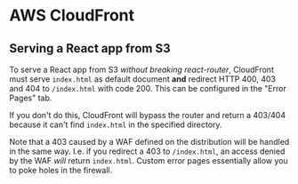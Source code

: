 # AWS CloudFront

## Serving a React app from S3
To serve a React app from S3 _without breaking react-router_, CloudFront must serve `index.html` as default document
**and** redirect HTTP 400, 403 and 404 to `/index.html` with code 200.
This can be configured in the "Error Pages" tab.

If you don't do this, CloudFront will bypass the router and return a 403/404 because it can't find `index.html` in the specified directory.

Note that a 403 caused by a WAF defined on the distribution will be handled in the same way.
I.e. if you redirect a 403 to `/index.html`, an access denied by the WAF _will_ return `index.html`.
Custom error pages essentially allow you to poke holes in the firewall.
